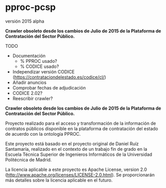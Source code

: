 pproc-pcsp
==========
versión 2015 alpha

**Crawler obsoleto desde los cambios de Julio de 2015 de la Plataforma de Contratación del Sector Público.**

TODO
- Documentación
  - % PPROC usado?
  - % CODICE usado?
- Independizar versión CODICE (https://contrataciondelestado.es/codice/cl/)
- Añadir anuncios
- Comprobar fechas de adjudicación
- CODICE 2.02?
- Reescribir crawler?

**Crawler obsoleto desde los cambios de Julio de 2015 de la Plataforma de Contratación del Sector Público.**

Proyecto realizado para el acceso y transformación de la información de contratos públicos disponible en la plataforma de contratación del estado de acuerdo con la ontología PPROC.

Este proyecto está basado en el proyecto original de Daniel Ruíz Santamaría, realizado en el contexto de un trabajo fin de grado en la Escuela Técnica Superior de Ingenieros Informáticos de la Universidad Politécnica de Madrid.

La licencia aplicable a este proyecto es Apache License, version 2.0 (http://www.apache.org/licenses/LICENSE-2.0.html). Se proporcionarán más detalles sobre la licencia aplicable en el futuro.
